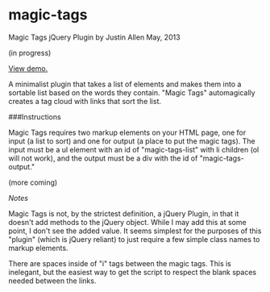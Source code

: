 magic-tags
==========

Magic Tags jQuery Plugin
by Justin Allen
May, 2013

(in progress)

[View demo.](http://justinallen.us/lab/magic-tags/demo.html)

A minimalist plugin that takes a list of elements and makes them into a sortable list based on the words they contain. "Magic Tags" automagically creates a tag cloud with links that sort the list. 

###Instructions

Magic Tags requires two markup elements on your HTML page, one for input (a list to sort) and one for output (a place to put the magic tags). The input must be a ul element with an id of "magic-tags-list" with li children (ol will not work), and the output must be a div with the id of "magic-tags-output." 

(more coming)



*Notes*

Magic Tags is not, by the strictest definition, a jQuery Plugin, in that it doesn't add methods to the jQuery object. While I may add this at some point, I don't see the added value. It seems simplest for the purposes of this "plugin" (which is jQuery reliant) to just require a few simple class names to markup elements.

There are spaces inside of "i" tags between the magic tags. This is inelegant, but the easiest way to get the script to respect the blank spaces needed between the links.